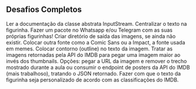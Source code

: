 ## Desafios Completos

Ler a documentação da classe abstrata InputStream.
Centralizar o texto na figurinha.
Fazer um pacote no Whatsapp e/ou Telegram com as suas próprias figurinhas!
Criar diretório de saída das imagens, se ainda não existir.
Colocar outra fonte como a Comic Sans ou a Impact, a fonte usada em memes.
Colocar contorno (outline) no texto da imagem.
Tratar as imagens retornadas pela API do IMDB para pegar uma imagem maior ao invés dos thumbnails. Opções: pegar a URL da imagem e remover o trecho mostrado durante a aula ou consumir o endpoint de posters da API do IMDB (mais trabalhoso), tratando o JSON retornado.
Fazer com que o texto da figurinha seja personalizado de acordo com as classificações do IMDB.